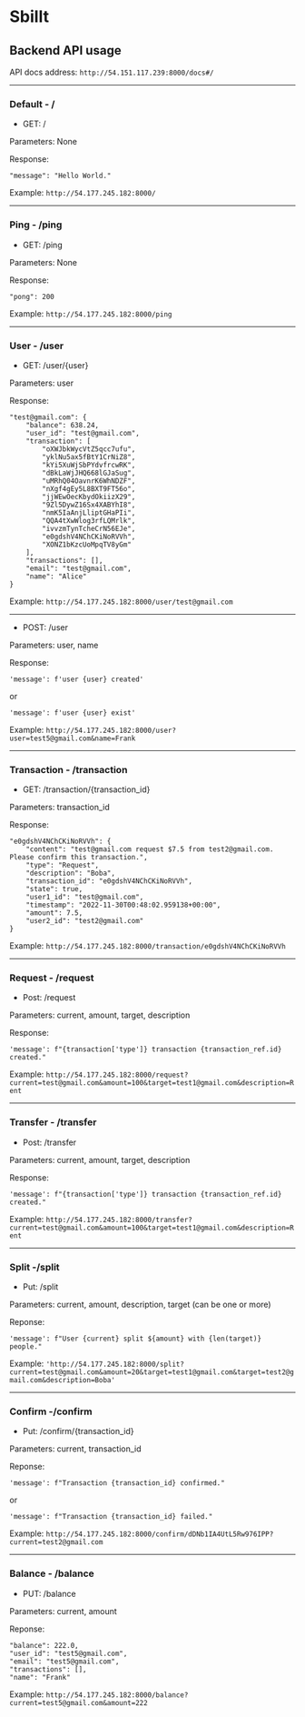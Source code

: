 # Sbillt

## Backend API usage
API docs address: `http://54.151.117.239:8000/docs#/`

- - - -
### Default - /
* GET: / 

Parameters: None

Response: 

    "message": "Hello World."


Example: `http://54.177.245.182:8000/`
- - - -
### Ping - /ping
* GET: /ping

Parameters: None

Response: 

    "pong": 200

Example: `http://54.177.245.182:8000/ping`
- - - -
### User - /user

* GET: /user/{user}

Parameters: user

Response:

    "test@gmail.com": {
        "balance": 638.24,
        "user_id": "test@gmail.com",
        "transaction": [
            "oXWJbkWycVtZ5qcc7ufu",
            "yklNu5ax5fBtY1CrNiZ8",
            "kYi5XuWjSbPYdvfrcwRK",
            "dBkLaWjJHQ668lGJaSug",
            "uMRhQ04OavnrK6WhNDZF",
            "nXgf4gEy5L8BXT9FT56o",
            "jjWEwOecKbydOkiizX29",
            "9Zl5DywZ16Sx4XABYhI8",
            "nmK5IaAnjLliptGHaPIi",
            "QQA4tXwWlog3rfLQMrlk",
            "ivvzmTynTcheCrN56EJe",
            "e0gdshV4NChCKiNoRVVh",
            "XONZ1bKzcUoMpqTV8yGm"
        ],
        "transactions": [],
        "email": "test@gmail.com",
        "name": "Alice"
    }
    
Example: `http://54.177.245.182:8000/user/test@gmail.com`

- - - -

* POST: /user

Parameters: user, name

Response: 

    'message': f'user {user} created'
    
or
    
    'message': f'user {user} exist'

Example: `http://54.177.245.182:8000/user?user=test5@gmail.com&name=Frank`

- - - -
### Transaction - /transaction
* GET: /transaction/{transaction_id}

Parameters: transaction_id

Response:

    "e0gdshV4NChCKiNoRVVh": {
        "content": "test@gmail.com request $7.5 from test2@gmail.com. Please confirm this transaction.",
        "type": "Request",
        "description": "Boba",
        "transaction_id": "e0gdshV4NChCKiNoRVVh",
        "state": true,
        "user1_id": "test@gmail.com",
        "timestamp": "2022-11-30T00:48:02.959138+00:00",
        "amount": 7.5,
        "user2_id": "test2@gmail.com"
    }
    
Example: `http://54.177.245.182:8000/transaction/e0gdshV4NChCKiNoRVVh`
- - - -
### Request - /request
* Post: /request

Parameters: current, amount, target, description

Response:

    'message': f"{transaction['type']} transaction {transaction_ref.id} created."
    
Example: `http://54.177.245.182:8000/request?current=test@gmail.com&amount=100&target=test1@gmail.com&description=Rent`
- - - -
### Transfer - /transfer
* Post: /transfer

Parameters: current, amount, target, description

Response:

    'message': f"{transaction['type']} transaction {transaction_ref.id} created."
    
Example: `http://54.177.245.182:8000/transfer?current=test@gmail.com&amount=100&target=test1@gmail.com&description=Rent`
- - - -
### Split -/split
* Put: /split

Parameters: current, amount, description, target (can be one or more)

Reponse:
  
    'message': f"User {current} split ${amount} with {len(target)} people."
   
   
Example: `'http://54.177.245.182:8000/split?current=test@gmail.com&amount=20&target=test1@gmail.com&target=test2@gmail.com&description=Boba'`
- - - -
### Confirm -/confirm
* Put: /confirm/{transaction_id}

Parameters: current, transaction_id

Reponse:

    'message': f"Transaction {transaction_id} confirmed."
 or
 
    'message': f"Transaction {transaction_id} failed."
    
Example: `http://54.177.245.182:8000/confirm/dDNb1IA4UtL5Rw976IPP?current=test2@gmail.com`
- - - -
### Balance - /balance
* PUT: /balance

Parameters: current, amount

Reponse:

    "balance": 222.0,
    "user_id": "test5@gmail.com",
    "email": "test5@gmail.com",
    "transactions": [],
    "name": "Frank"

Example: `http://54.177.245.182:8000/balance?current=test5@gmail.com&amount=222`





